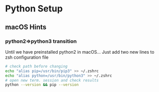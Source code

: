 # Python Setup

## macOS Hints

### python2=>python3 transition

Until we have preinstalled python2 in macOS... Just add two new lines to zsh configuration file

```bash
# check path before changing
echo "alias pip=/usr/bin/pip3" >> ~/.zshrc  
echo "alias python=/usr/bin/python3" >> ~/.zshrc
# open new term. session and check results
python --version && pip --version
```




